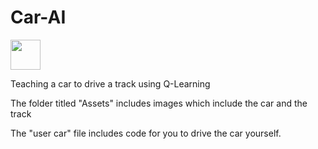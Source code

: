 # Car-AI


<img src="[https://github.com/favicon.ico](https://github.com/NoahHaag/Car-AI/blob/main/Assets/car.png)" width="48">

Teaching a car to drive a track using Q-Learning

The folder titled "Assets" includes images which include the car and the track

The "user car" file includes code for you to drive the car yourself.
